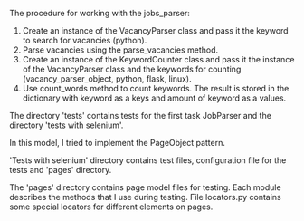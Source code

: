The procedure for working with the jobs_parser:
1. Create an instance of the VacancyParser class and pass it the keyword to search for vacancies (python).
2. Parse vacancies using the parse_vacancies method.
3. Create an instance of the KeywordCounter class and pass it the instance of the VacancyParser class
and the keywords for counting (vacancy_parser_object, python, flask, linux).
4. Use count_words method to count keywords. The result is stored in the dictionary with keyword as a keys
and amount of keyword as a values.

The  directory 'tests' contains tests for the first task JobParser and the directory 'tests with selenium'.

In this model, I tried to implement the PageObject pattern.

'Tests with selenium' directory contains test files, configuration file for the tests and 'pages' directory.

The 'pages' directory contains page model files for testing. Each module describes the methods that I use during testing.
File locators.py contains some special locators for different elements on pages.
